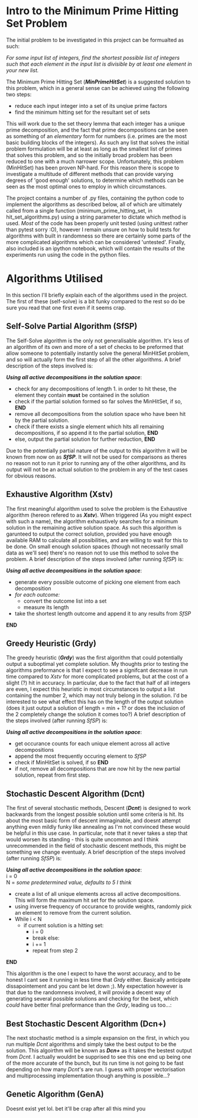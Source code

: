 # Intro to the Minimum Prime Hitting Set Problem

The initial problem to be investigated in this project can be formualted as such:

*For some input list of integers, find the shortest possible list of integers such that each element in the input list is divisible by at least one element in your new list.*

The Minimum Prime Hitting Set (***MinPrimeHitSet***) is a suggested solution to this problem, which in a general sense can be achieved using the following two steps:

- reduce each input integer into a set of its unqiue prime factors
- find the minimum hitting set for the resultant set of sets

This will work due to the set theory lemma that each integer has a unique prime decomposition, and the fact that prime decompositions can be seen as something of an *elementary* form for numbers (i.e. primes are the most basic building blocks of the integers). As such any list that solves the initial problem formulation will be at least as long as the smallest list of primes that solves this problem, and so the initially broad problem has been reduced to one with a much narrower scope. Unfortunately, this problem (MinHitSet) has been proven NP-hard. For this reason there is scope to investigate a multitude of different methods that can provide varying degrees of 'good enough' solutions, to determine which methods can be seen as the most optimal ones to employ in which circumstances.

The project contains a number of .py files, containing the python code to implement the algorithms as described below, all of which are ultimately called from a single function (minimum_prime_hitting_set, in hit_set_algorithms.py) using a string parameter to dictate which method is used. *Most* of the code has been properly unit tested (using unittest rather than pytest sorry :O), however I remain unsure on how to build tests for algorithms with built in randomness so there are certainly some parts of the more complicated algorithms which can be considered 'untested'. Finally, also included is an ipython notebook, which will contain the results of the experiments run using the code in the python files.


# Algorithms Utilised

In this section I'll briefly explain each of the algorithms used in the project. The first of these (self-solve) is a bit funky compared to the rest so do be sure you read that one first even if it seems crap. 

## Self-Solve Partial Algorithm (SfSP)

The Self-Solve algorithm is the only not generalisable algorithm. It's less of an algorithm of its own and more of a set of checks to be preformed that allow someone to potentially instantly solve the general MinHitSet problem, and so will actually form the first step of all the other algorithms. A brief description of the steps involved is:

***Using all active decompositions in the solution space***:
- check for any decompositions of length 1. in order to hit these, the element they contain **must** be contained in the solution
- check if the partial solution formed so far solves the MinHitSet, if so, **END**
- remove all decompositions from the solution space who have been hit by the partial solution.
- check if there exists a single element which hits all remaining decompositions, if so append it to the partial solution, **END**
- else, output the partial solution for further reduction, **END**

Due to the potentially partial nature of the output to this algorithm it will be known from now on as ***SfSP***. It will not be used for comparisons as theres no reason not to run it prior to running any of the other algorithms, and its output will not be an actual solution to the problem in any of the test cases for obvious reasons.

## Exhaustive Algorithm (Xstv)

The first meaningful algorithm used to solve the problem is the Exhaustive algorithm (hereon refered to as ***Xstv***). When triggered (As you might expect with such a name), the algorithm exhaustively searches for a minimum solution in the remaining active solution space. As such this algorithm is garunteed to output the correct solution, provided you have enough available RAM to calculate all possibilities, and are willing to wait for this to be done. On small enough solution spaces (though not necessarily small data as we'll see) there's no reason not to use this method to solve the problem. A brief description of the steps involved (after running *SfSP*) is:

***Using all active decompositions in the solution space***:
- generate every possible outcome of picking one element from each decomposition
- *for each outcome:*
    - convert the outcome list into a set
    - measure its length
- take the shortest length outcome and append it to any results from *SfSP*

**END**

## Greedy Heuristic (Grdy)

The greedy heuristic (***Grdy***) was the first algorithm that could potentially output a suboptimal yet complete solution. My thoughts prior to testing the algorithms preformance is that I expect to see a signifcant decrease in run time compared to *Xstv* for more complicated problems, but at the cost of a slight (?) hit in accuracy. In particular, due to the fact that half of all integers are even, I expect this heuristic in most circumstances to output a list containing the number 2, which may not truly belong in the solution. I'd be interested to see what effect this has on the length of the output solution (does it just output a solution of length = min + 1? or does the inclusion of the 2 completely change the solution it comes too?) A brief description of the steps involved (after running *SfSP*) is:

***Using all active decompositions in the solution space***:
- get occurance counts for each unique element across all active decompositions
- append the most frequently occuring element to *SfSP*
- check if MinHitSet is solved, if so **END**
- if not, remove all decompositions that are now hit by the new partial solution, repeat from first step.


## Stochastic Descent Algorithm (Dcnt)

The first of several stochastic methods, Descent (***Dcnt***) is designed to work backwards from the longest possible solution until some criteria is hit. Its about the most basic form of descent immaginable, and doesnt attempt anything even mildly funky like annealing as I'm not convinced these would be helpful in this use case. In particular, note that it never takes a step that would worsen its standing - this is quite uncommon and I think unrecommended in the field of stochastic descent methods, this might be something we change eventualy. A brief description of the steps involved (after running *SfSP*) is:

***Using all active decompositions in the solution space***:
<br>i = 0 
<br>N = *some predetermined value, defaults to 5 I think*
- create a list of all unique elements across all active decompositions. This will form the maximum hit set for the solution space.
- using inverse frequency of occurance to provide weights, randomly pick an element to remove from the current solution. 
- While i < N
    - if current solution is a hitting set:
        - i = 0
        - break
        else:
        - i += 1
        - repeat from step 2

**END**

This algorithm is the one I expect to have the worst accuracy, and to be honest I cant see it running in less time that *Grdy* either. Basically anticipate dissapointement and you cant be let down ;). My expectation however is that due to the randomness involved, it will provide a decent way of generating several possible solutions and checking for the best, which *could* have better final preformance than the *Grdy*, leading us too...:

## Best Stochastic Descent Algorithm (Dcn+)

The next stochastic method is a simple expansion on the first, in which you run multiple *Dcnt* algorithms and simply take the best output to be the solution. This algoirthm will be known as ***Dcn+*** as it takes the bestest output from *Dcnt*. I actually wouldnt be supprised to see this one end up being one of the more accurate of the bunch, but its run time is not going to be fast depending on how many *Dcnt*'s are run. I guess with proper vectorisation and multiprocessing implementation though anything is possible...?

## Genetic Algorithm (GenA)

Doesnt exist yet lol. bet it'll be crap after all this mind you 

